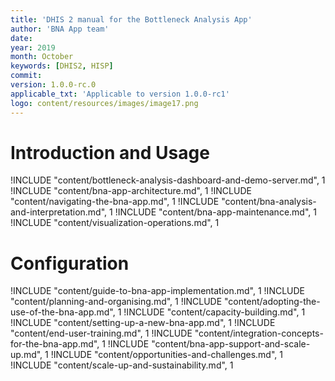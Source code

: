 ```yaml
---
title: 'DHIS 2 manual for the Bottleneck Analysis App'
author: 'BNA App team'
date: 
year: 2019
month: October
keywords: [DHIS2, HISP]
commit:
version: 1.0.0-rc.0
applicable_txt: 'Applicable to version 1.0.0-rc1'
logo: content/resources/images/image17.png
---
```

<!--DHIS2-SECTION-ID:index-->

# Introduction and Usage

!INCLUDE "content/bottleneck-analysis-dashboard-and-demo-server.md", 1
!INCLUDE "content/bna-app-architecture.md", 1
!INCLUDE "content/navigating-the-bna-app.md", 1
!INCLUDE "content/bna-analysis-and-interpretation.md", 1
!INCLUDE "content/bna-app-maintenance.md", 1
!INCLUDE "content/visualization-operations.md", 1

# Configuration

!INCLUDE "content/guide-to-bna-app-implementation.md", 1
!INCLUDE "content/planning-and-organising.md", 1
!INCLUDE "content/adopting-the-use-of-the-bna-app.md", 1
!INCLUDE "content/capacity-building.md", 1
!INCLUDE "content/setting-up-a-new-bna-app.md", 1
!INCLUDE "content/end-user-training.md", 1
!INCLUDE "content/integration-concepts-for-the-bna-app.md", 1
!INCLUDE "content/bna-app-support-and-scale-up.md", 1
!INCLUDE "content/opportunities-and-challenges.md", 1
!INCLUDE "content/scale-up-and-sustainability.md", 1
